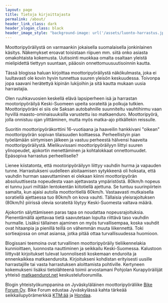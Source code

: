 ```yaml
---
layout: page
title: Tietoja kirjoittajasta
permalink: /about/
header_link_class: dark
header_slogan_class: black
header_image_style: "background-image: url('/assets/luonto-harrastus.jpg'); background-repeat: no-repeat; background-attachment: fixed; background-position: center center; background-size: auto 100%;"
---
```


Moottoripyöräilystä on varmaankin jokaisella suomalaisella jonkinlainen käsitys. Näkemykset eroavat toisistaan riipuen mm. siitä onko asiasta omakohtaista kokemusta. Uutisointi muokkaa omalta osaltaan yleistä mielipidettä tiettyyn suuntaan, pääosin onnettomuusuutisoinnin kautta.

Tässä blogissa haluan kirjoittaa moottoripyöräilystä näkökulmasta, joka ei luultavasti ole kovin hyvin tunnettua suuren yleisön keskuudessa. Toivonpa jopa saavani herätettyä kipinän lukijoihin ja sitä kautta mukaan uusia harrastajia.

Olen ruuhkavuosien keskellä elävä lapsiperheen isä ja harrastan mootoripyöräilyä Keski-Suomeen upeita sorateitä ja polkuja tutkien. Moottoripyöräni ei siis ole Saksan autobahnille suunniteltu vauhtihirmu vaan hyvillä maasto-ominaisuuksilla varustettu iso matkaenduro. Moottoripyörä, jolla onnistuu ojan ylittäminen, mutta myös matka-ajo pitkällekin reissulle.

Suoritin moottoripyöräkorttini 16-vuotiaana ja haaveilin hankkivani "oikean" moottoripyörän sopivan tilaisuuden koittaessa. Perheellistyin pian työelämään siirtymisen jälkeen ja vastuu perheestä hälvensi haaveita moottoripyöräilystä. Mielikuvissani moottoripyöräilyyn liittyi suuren ylinopeudet, ajokortin menettäminen ja kohtalokkaat onnettomuudet. Epäsopiva harrastus perheelliselle?

Lienee kiistatonta, että mootoripyöräilyyn liittyy vauhdin hurma ja vapauden tunne. Harrastukseni uudelleen aloitaamisen sytykkeenä oli hoksata, että vauhdin hurman saavuttaminen ei olekaan kiinni moottoripyörän absoluuttisesta nopeudesta vaan ajettavasta ympäristöstä. 80km/h nopeus ei tunnu juuri miltään lentokentän kiitotiellä ajettuna. Se tuntuu suurinpiirtein samalta, kun ajaisi autolla moottoritiellä 60km/h. Vastaavasti mutkaisella soratiellä ajettaessa tuo 80km/h on kova vauhti. Tällaisia yleisrajoituksen (80km/h) piirissä olevia sorateitä löytyy Keski-Suomesta valtava määrä.

Ajokortin sälyttämiseen paras tapa on noudattaa nopeusrajoituksia. Pienentämällä ajettavaa tietä saavutetaan lopulta riittävä taso vauhdin hurmalle. Lisäksi tällainen ajaminen on myös turvallisempaa, koska vauhdit ovat hitaanpia ja pienillä teillä on vähemmän muuta liikennettä. Toki sortieajossa on omat asiansa, jotka pitää ottaa turvallisuudessa huomioon.

Blogissani teemoina ovat turvallinen moottoripyöräily tieliikennelakia kunnioittaen, luonnosta nauttiminen ja seikkailu Keski-Suomessa. Kalustoon liittyvät kirjoitukset tulevat luonnolisesti koskemaan enduroita ja ennenkaikkea matkaenduroita. Kirjoitukseni kohdistan erityisesti uusille harrastajille tai vasta harrastuksen aloittamista pohtiville. Kertyneen kokemukseni lisäksi tietolähteenä toimii arvostamani Pohjolan Kurapyöräilijät yhteisö [matkaendurot.net](http://www.matkaendurot.net/phpBB3/index.php) keskustelufoorumilla.

Blogin yhteistyökumppanina on Jyväskyläläinen moottoripyöräliike [Bike Forum Oy](http://bikeforum.fi/). Bike Forum edustaa Jyväskylässä kahta tärkeää seikkailupyörämerkkiä [KTM:ää](http://bikeforum.fi/ajoneuvot/moottoripyorat/ktm-moottoripyorat/) ja [Hondaa](http://bikeforum.fi/ajoneuvot/moottoripyorat/honda-moottoripyorat/).
